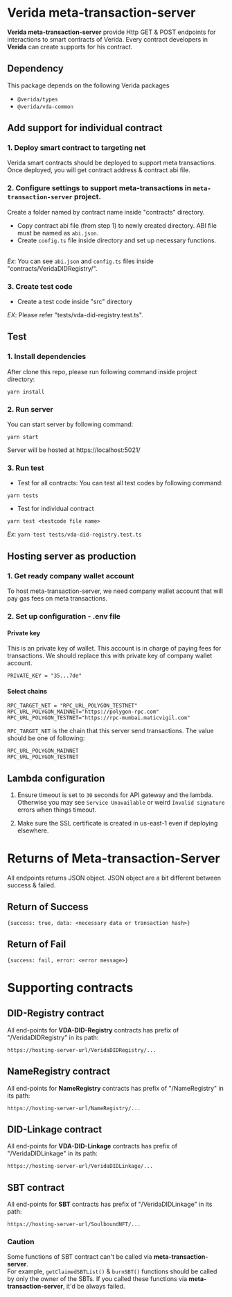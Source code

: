# Verida meta-transaction-server

**Verida meta-transaction-server** provide Http GET & POST endpoints for interactions to smart contracts of Verida.
Every contract developers in **Verida** can create supports for his contract.

## Dependency
This package depends on the following Verida packages
- `@verida/types`
- `@verida/vda-common`


## Add support for individual contract

### 1. Deploy smart contract to targeting net

Verida smart contracts should be deployed to support meta transactions.
Once deployed, you will get contract address & contract abi file.

### 2. Configure settings to support meta-transactions in `meta-transaction-server` project.

Create a folder named by contract name inside "contracts" directory.

- Copy contract abi file (from step 1) to newly created directory. ABI file must be named as `abi.json`.
- Create `config.ts` file inside directory and set up necessary functions.<br/><br/>

*Ex*: You can see `abi.json` and `config.ts` files inside "contracts/VeridaDIDRegistry/".

### 3. Create test code

- Create a test code inside "src" directory

_EX_: Please refer "tests/vda-did-registry.test.ts".

## Test

### 1. Install dependencies

After clone this repo, please run following command inside project directory:

```
yarn install
```

### 2. Run server
You can start server by following command:

```
yarn start
```

Server will be hosted at https://localhost:5021/

### 3. Run test

- Test for all contracts: You can test all test codes by following command:

```
yarn tests
```

- Test for individual contract

```
yarn test <testcode file name>
```

_Ex_: `yarn test tests/vda-did-registry.test.ts`

## Hosting server as production

### 1. Get ready company wallet account

To host meta-transaction-server, we need company wallet account that will pay gas fees on meta transactions.

### 2. Set up configuration - .env file

#### Private key
This is an private key of wallet. This account is in charge of paying fees for transactions.
We should replace this with private key of company wallet account.
```
PRIVATE_KEY = "35...7de"
```

#### Select chains
```
RPC_TARGET_NET = "RPC_URL_POLYGON_TESTNET"
RPC_URL_POLYGON_MAINNET="https://polygon-rpc.com"
RPC_URL_POLYGON_TESTNET="https://rpc-mumbai.maticvigil.com"
```
`RPC_TARGET_NET` is the chain that this server send transactions. The value should be one of following:
```
RPC_URL_POLYGON_MAINNET
RPC_URL_POLYGON_TESTNET
```

## Lambda configuration

1. Ensure timeout is set to `30` seconds for API gateway and the lambda. Otherwise you may see `Service Unavailable` or weird `Invalid signature` errors when things timeout.

2. Make sure the SSL certificate is created in us-east-1 even if deploying elsewhere. 

# Returns of Meta-transaction-Server

All endpoints returns JSON object. JSON object are a bit different between success & failed.

## Return of Success

```
{success: true, data: <necessary data or transaction hash>}
```

## Return of Fail

```
{success: fail, error: <error message>}
```

# Supporting contracts
## DID-Registry contract

All end-points for **VDA-DID-Registry** contracts has prefix of "/VeridaDIDRegistry" in its path: 
```
https://hosting-server-url/VeridaDIDRegistry/...
```

## NameRegistry contract
All end-points for **NameRegistry** contracts has prefix of "/NameRegistry" in its path: 
```
https://hosting-server-url/NameRegistry/...
```

## DID-Linkage contract
All end-points for **VDA-DID-Linkage** contracts has prefix of "/VeridaDIDLinkage" in its path: 
```
https://hosting-server-url/VeridaDIDLinkage/...
```

## SBT contract
All end-points for **SBT** contracts has prefix of "/VeridaDIDLinkage" in its path: 
```
https://hosting-server-url/SoulboundNFT/...
```

### Caution
Some functions of SBT contract can't be called via **meta-transaction-server**. <br>For example, `getClaimedSBTList()` & `burnSBT()` functions should be called by only the owner of the SBTs. If you called these functions via **meta-transaction-server**, it'd be always failed.

